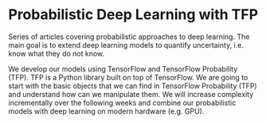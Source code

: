# Probabilistic Deep Learning with TFP

Series of articles covering probabilistic approaches to deep learning. The main goal is to extend deep learning models to quantify uncertainty, i.e. know what they do not know. 

We develop our models using TensorFlow and TensorFlow Probability (TFP). TFP is a Python library built on top of TensorFlow. We are going to start with the basic objects that we can find in TensorFlow Probability (TFP) and understand how can we manipulate them. We will increase complexity incrementally over the following weeks and combine our probabilistic models with deep learning on modern hardware (e.g. GPU).
